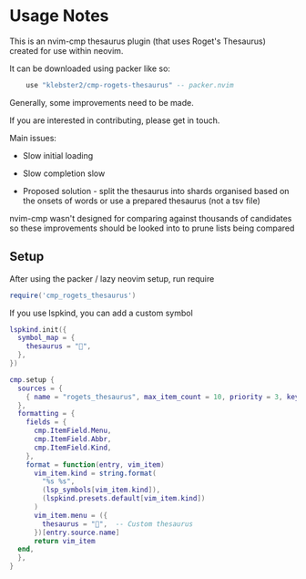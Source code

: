 # Usage Notes

This is an nvim-cmp thesaurus plugin (that uses Roget's Thesaurus) created for use within neovim.

It can be downloaded using packer like so:

```lua
    use "klebster2/cmp-rogets-thesaurus" -- packer.nvim
```

Generally, some improvements need to be made.

If you are interested in contributing, please get in touch.

Main issues:
- Slow initial loading
- Slow completion
    slow

- Proposed solution - split the thesaurus into shards organised based on the onsets of words
  or use a prepared thesaurus (not a tsv file)

nvim-cmp wasn't designed for comparing against thousands of candidates so these improvements should be looked into to prune lists being compared


## Setup

After using the packer / lazy neovim setup, run require

```lua
require('cmp_rogets_thesaurus')
```

If you use lspkind, you can add a custom symbol


```lua
lspkind.init({
  symbol_map = {
    thesaurus = "",
  },
})
```

```lua
cmp.setup {
  sources = {
    { name = "rogets_thesaurus", max_item_count = 10, priority = 3, keyword_length = 4 },
  },
  formatting = {
    fields = {
      cmp.ItemField.Menu,
      cmp.ItemField.Abbr,
      cmp.ItemField.Kind,
    },
    format = function(entry, vim_item)
      vim_item.kind = string.format(
        "%s %s",
        (lsp_symbols[vim_item.kind]),
        (lspkind.presets.default[vim_item.kind])
      )
      vim_item.menu = ({
        thesaurus = "",  -- Custom thesaurus
      })[entry.source.name]
      return vim_item
  end,
  },
}
```
